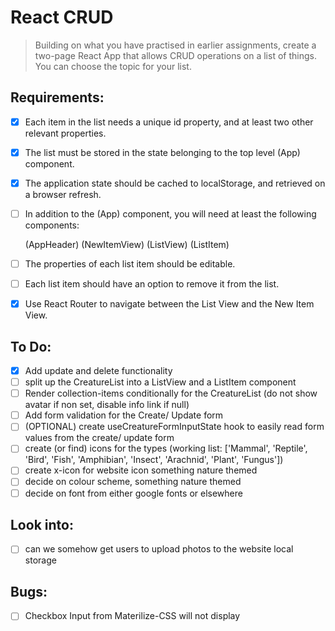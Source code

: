 # React CRUD

> Building on what you have practised in earlier assignments, create a two-page React App that allows CRUD operations on a list of things. You can choose the topic for your list.

## Requirements:

- [x] Each item in the list needs a unique id property, and at least two other relevant properties.
- [x] The list must be stored in the state belonging to the top level (App) component.
- [x] The application state should be cached to localStorage, and retrieved on a browser refresh.
- [ ] In addition to the (App) component, you will need at least the following components:

  (AppHeader)
  (NewItemView)
  (ListView)
  (ListItem)

- [ ] The properties of each list item should be editable.
- [ ] Each list item should have an option to remove it from the list.
- [x] Use React Router to navigate between the List View and the New Item View.

## To Do:

- [x] Add update and delete functionality
- [ ] split up the CreatureList into a ListView and a ListItem component
- [ ] Render collection-items conditionally for the CreatureList (do not show avatar if non set, disable info link if null)
- [ ] Add form validation for the Create/ Update form
- [ ] (OPTIONAL) create useCreatureFormInputState hook to easily read form values from the create/ update form
- [ ] create (or find) icons for the types (working list: ['Mammal', 'Reptile', 'Bird', 'Fish', 'Amphibian', 'Insect', 'Arachnid', 'Plant', 'Fungus'])
- [ ] create x-icon for website icon something nature themed
- [ ] decide on colour scheme, something nature themed
- [ ] decide on font from either google fonts or elsewhere

## Look into:

- [ ] can we somehow get users to upload photos to the website local storage

## Bugs:

- [ ] Checkbox Input from Materilize-CSS will not display
